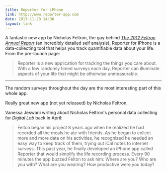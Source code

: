 ```yaml
---
title: Reporter for iPhone
link: http://www.reporter-app.com
date: 2013-11-20 14:38
layout: link
---
```

A fantastic new app by Nicholas Feltron, the guy behind _[The 2012 Feltron Annual Report](http://feltron.com/ar12_01.html)_ (an incredibly detailed self analysis), Reporter for iPhone is a data-collecting tool that helps you track quantifiable data about your life. From the pre-launch page:

> Reporter is a new application for tracking the things you care about. With a few randomly timed surveys each day, Reporter can illuminate aspects of your life that might be otherwise unmeasurable.


---

The random surveys throughout the day are the most interesting part of this whole app.

Really great new app (not yet released) by Nicholas Feltron,

Vanessa Jeswani writing about Nicholas Feltron's personal data collecting for _Digital Lab_ back in April:

> Felton began his project 8 years ago when he realized he had recorded all the meals he ate with friends. As he began to collect more and more data on his activities, he recognized he needed an easy way to keep track of them, trying out iCal notes to internet surveys. This past year, he finally developed an iPhone app called Reporter that would simplify the life recording process. Every 90 minutes the app buzzed Felton to ask him: Where are you? Who are you with? What are you wearing? How productive were you today?